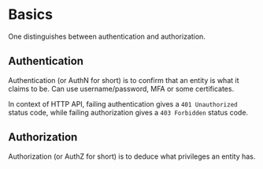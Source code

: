 # Basics

One distinguishes between authentication and authorization.

## Authentication

Authentication (or AuthN for short) is to confirm that an entity is what it
claims to be. Can use username/password, MFA or some certificates.

In context of HTTP API, failing authentication gives a `401 Unauthorized` status
code, while failing authorization gives a `403 Forbidden` status code.

## Authorization

Authorization (or AuthZ for short) is to deduce what privileges an entity has.
